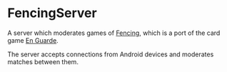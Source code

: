 # FencingServer

A server which moderates games of [Fencing](https://github.com/Charidan/Fencing), which is a port of the card game [En Guarde](https://boardgamegeek.com/boardgame/169/en-garde).

The server accepts connections from Android devices and moderates matches between them.

